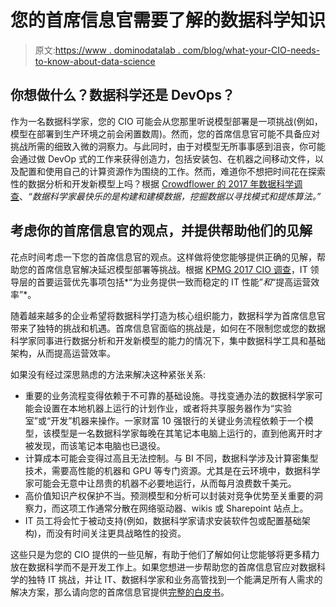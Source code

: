 # 您的首席信息官需要了解的数据科学知识

> 原文:[https://www . dominodatalab . com/blog/what-your-CIO-needs-to-know-about-data-science](https://www.dominodatalab.com/blog/what-your-cio-needs-to-know-about-data-science)

## 你想做什么？数据科学还是 DevOps？

作为一名数据科学家，您的 CIO 可能会从您那里听说模型部署是一项挑战(例如，模型在部署到生产环境之前会闲置数周)。然而，您的首席信息官可能不具备应对挑战所需的细致入微的洞察力。与此同时，由于对模型无所事事感到沮丧，你可能会通过做 DevOp 式的工作来获得创造力，包括安装包、在机器之间移动文件，以及配置和使用自己的计算资源作为围绕的工作。然而，难道你不想把时间花在探索性的数据分析和开发新模型上吗？根据 [Crowdflower 的 2017 年数据科学调查](https://visit.crowdflower.com/rs/416-ZBE-142/images/CrowdFlower_DataScienceReport.pdf?mkt_tok=eyJpIjoiTTJFek1UaGxNekl5TmpJeCIsInQiOiJPMXpWVnREbHJGR1RHN1BUVk9Zdm5xTEEyNXRpdDRONmZ4XC9oaFwvZGpFNnB0Z0hIWERGS1NqN0huRjB5QUE1UUJVbVZxNFhaeVBSUXJzMTNYdmRJR)、*“数据科学家最快乐的是构建和建模数据，挖掘数据以寻找模式和提炼算法。”*

## 考虑你的首席信息官的观点，并提供帮助他们的见解

花点时间考虑一下您的首席信息官的观点。这样做将使您能够提供正确的见解，帮助您的首席信息官解决延迟模型部署等挑战。根据 [KPMG 2017 CIO 调查](https://home.kpmg/gr/en/home/insights/2017/05/harvey-nash-kpmg-cio-survey-2017.html)，IT 领导层的首要运营优先事项包括*“为业务提供一致而稳定的 IT 性能”*和*“提高运营效率”*。

随着越来越多的企业希望将数据科学打造为核心组织能力，数据科学为首席信息官带来了独特的挑战和机遇。首席信息官面临的挑战是，如何在不限制您或您的数据科学家同事进行数据分析和开发新模型的能力的情况下，集中数据科学工具和基础架构，从而提高运营效率。

如果没有经过深思熟虑的方法来解决这种紧张关系:

*   重要的业务流程变得依赖于不可靠的基础设施。寻找变通办法的数据科学家可能会设置在本地机器上运行的计划作业，或者将共享服务器作为“实验室”或“开发”机器来操作。一家财富 10 强银行的关键业务流程依赖于一个模型，该模型是一名数据科学家每晚在其笔记本电脑上运行的，直到他离开时才被发现，而该笔记本电脑也已退役。
*   计算成本可能会变得过高且无法控制。与 BI 不同，数据科学涉及计算密集型技术，需要高性能的机器和 GPU 等专门资源。尤其是在云环境中，数据科学家可能会无意中让昂贵的机器不必要地运行，从而每月浪费数千美元。
*   高价值知识产权保护不当。预测模型和分析可以封装对竞争优势至关重要的洞察力，而这项工作通常分散在网络驱动器、wikis 或 Sharepoint 站点上。
*   IT 员工将会忙于被动支持(例如，数据科学家请求安装软件包或配置基础架构)，而没有时间关注更具战略性的投资。

这些只是为您的 CIO 提供的一些见解，有助于他们了解如何让您能够将更多精力放在数据科学而不是开发工作上。如果您想进一步帮助您的首席信息官应对数据科学的独特 IT 挑战，并让 IT、数据科学家和业务高管找到一个能满足所有人需求的解决方案，那么请向您的首席信息官提供[完整的白皮书](https://www.dominodatalab.com/resources/wild-west-data-science/?utm_source=blog&utm_medium=post&utm_campaign=how-cios-wrangle-wild-west-data-science)。